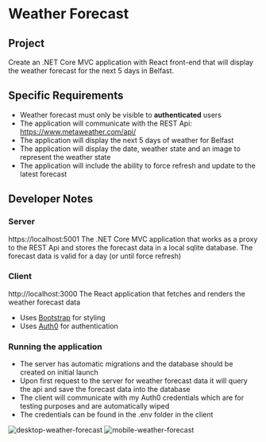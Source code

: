 # Weather Forecast

## Project
Create an .NET Core MVC application with React front-end that will display the weather forecast for the next 5 days in Belfast.

## Specific Requirements
- Weather forecast must only be visible to **authenticated** users
- The application will communicate with the REST Api: https://www.metaweather.com/api/
- The application will display the next 5 days of weather for Belfast
- The application will display the date, weather state and an image to represent the weather state
- The application will include the ability to force refresh and update to the latest forecast

## Developer Notes

### Server
https://localhost:5001
The .NET Core MVC application that works as a proxy to the REST Api and stores the forecast data in a local sqlite database. The forecast data is valid for a day (or until force refresh)

### Client
http://localhost:3000
The React application that fetches and renders the weather forecast data
- Uses [Bootstrap](https://getbootstrap.com/) for styling
- Uses [Auth0](https://auth0.com/) for authentication

### Running the application
- The server has automatic migrations and the database should be created on initial launch
- Upon first request to the server for weather forecast data it will query the api and save the forecast data into the database
- The client will communicate with my Auth0 credentials which are for testing purposes and are automatically wiped
- The credentials can be found in the .env folder in the client

![desktop-weather-forecast](https://user-images.githubusercontent.com/61074400/91235437-76bf1400-e72d-11ea-9c28-b2ab2064ad00.png)
![mobile-weather-forecast](https://user-images.githubusercontent.com/61074400/91235583-bb4aaf80-e72d-11ea-8ba1-2894cf1ac0dc.png)
